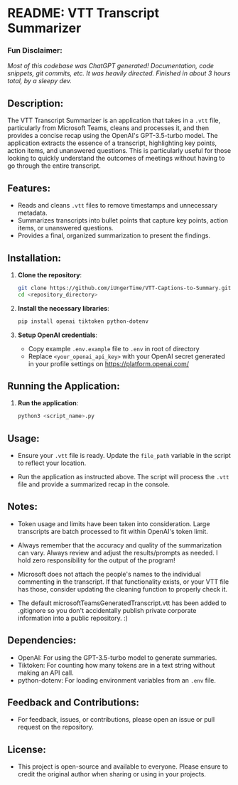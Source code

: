 # README: VTT Transcript Summarizer

### Fun Disclaimer:

*Most of this codebase was ChatGPT generated! Documentation, code snippets, git commits, etc. It was heavily directed. Finished in about 3 hours total, by a sleepy dev.*

## Description:
The VTT Transcript Summarizer is an application that takes in a `.vtt` file, particularly from Microsoft Teams, cleans and processes it, and then provides a concise recap using the OpenAI's GPT-3.5-turbo model. The application extracts the essence of a transcript, highlighting key points, action items, and unanswered questions. This is particularly useful for those looking to quickly understand the outcomes of meetings without having to go through the entire transcript.

## Features:
- Reads and cleans `.vtt` files to remove timestamps and unnecessary metadata.
- Summarizes transcripts into bullet points that capture key points, action items, or unanswered questions.
- Provides a final, organized summarization to present the findings.

## Installation:

1. **Clone the repository**:
   ```bash
   git clone https://github.com/iUngerTime/VTT-Captions-to-Summary.git
   cd <repository_directory>
   ```

2. **Install the necessary libraries**:
   ```bash
   pip install openai tiktoken python-dotenv
   ```

3. **Setup OpenAI credentials**:
   - Copy example `.env.example` file to `.env` in root of directory
   - Replace `<your_openai_api_key>` with your OpenAI secret generated in your profile settings on https://platform.openai.com/
   
## Running the Application:

1. **Run the application**:
   ```bash
   python3 <script_name>.py
   ```

## Usage:

- Ensure your `.vtt` file is ready. Update the `file_path` variable in the script to reflect your location.

- Run the application as instructed above. The script will process the `.vtt` file and provide a summarized recap in the console.

## Notes:

- Token usage and limits have been taken into consideration. Large transcripts are batch processed to fit within OpenAI's token limit.
  
- Always remember that the accuracy and quality of the summarization can vary. Always review and adjust the results/prompts as needed. I hold zero responsibility for the output of the program!
- Microsoft does not attach the people's names to the individual commenting in the transcript. If that functionality exists, or your VTT file has those, consider updating the cleaning function to properly check it.
- The default microsoftTeamsGeneratedTranscript.vtt has been added to .gitignore so you don't accidentally publish private corporate information into a public repository. :)

## Dependencies:

- OpenAI: For using the GPT-3.5-turbo model to generate summaries.
- Tiktoken: For counting how many tokens are in a text string without making an API call.
- python-dotenv: For loading environment variables from an `.env` file.

## Feedback and Contributions:

- For feedback, issues, or contributions, please open an issue or pull request on the repository. 

## License:

- This project is open-source and available to everyone. Please ensure to credit the original author when sharing or using in your projects.